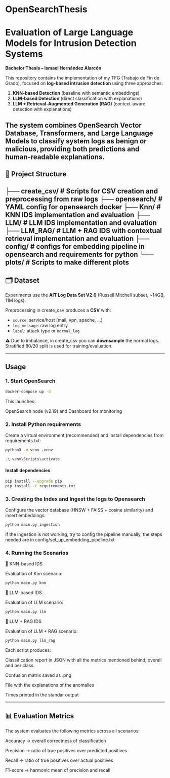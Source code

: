 # OpenSearchThesis

# Evaluation of Large Language Models for Intrusion Detection Systems
**Bachelor Thesis – Ismael Hernández Alarcón**

This repository contains the implementation of my TFG (Trabajo de Fin de Grado), focused on **log-based intrusion detection** using three approaches:
1. **KNN-based Detection** (baseline with semantic embeddings)  
2. **LLM-based Detection** (direct classification with explanations)  
3. **LLM + Retrieval-Augmented Generation (RAG)** (context-aware detection with explanations)

The system combines **OpenSearch Vector Database**, **Transformers**, and **Large Language Models** to classify system logs as benign or malicious, providing both predictions and human-readable explanations.
---

## 📂 Project Structure
├── create_csv/ # Scripts for CSV creation and preprocessing from raw logs
├── opensearch/ # YAML config for opensearch docker
├── Knn/ # KNN IDS implementation and evaluation
├── LLM/ # LLM IDS implementation and evaluation
├── LLM_RAG/ # LLM + RAG IDS with contextual retrieval implementation and evaluation
├── config/ #  configs for embedding pipeline in opensearch and requirements for python
└── plots/ # Scripts to make different plots
---

## 🗂 Dataset
Experiments use the **AIT Log Data Set V2.0** (Russell Mitchell subset, ~14GB, 11M logs).  

Preprocessing in create_csv produces a **CSV** with:
- `source`: service/host (mail, vpn, apache, …)  
- `log_message`: raw log entry  
- `label`: attack type or `normal_log`  

⚠️ Due to imbalance, in create_csv you can **downsample** the normal logs. Stratified 80/20 split is used for training/evaluation.

---

## Usage

### 1. Start OpenSearch

```bash
docker-compose up -d
```
This launches:

OpenSearch node (v2.19) and Dashboard for monitoring

### 2. Install Python requirements

Create a virtual environment (recommended) and install dependencies from requirements.txt:
```bash
python3 -m venv .venv
```

```bash
.\.venv\Scripts\activate
```

#### Install dependencies
```bash
pip install --upgrade pip
pip install -r requirements.txt
```

### 3. Creating the Index and Ingest the logs to Opensearch

Configure the vector database (HNSW + FAISS + cosine similarity) and insert embeddings:
```bash
python main.py ingestion
```
If the ingestion is not working, try to config the pipeline manually, the steps needed are in config/set_up_embedding_pipeline.txt

### 4. Running the Scenarios
🔹 KNN-based IDS

Evaluation of Knn scenario:

```bash
python main.py knn
```

🔹 LLM-based IDS

Evaluation of LLM scenario:

```bash
python main.py llm
```

🔹 LLM + RAG IDS

Evaluation of LLM + RAG scenario:

```bash
python main.py llm_rag
```

Each script produces:

Classification report in JSON with all the metrics mentioned behind, overall and per class.

Confusion matrix saved as .png

File with the explanations of the anomalies

Times printed in the standar output


---

## 📊 Evaluation Metrics

The system evaluates the following metrics across all scenarios:

Accuracy → overall correctness of classification

Precision → ratio of true positives over predicted positives

Recall → ratio of true positives over actual positives

F1-score → harmonic mean of precision and recall


